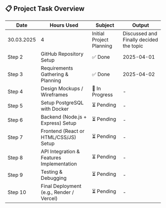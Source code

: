 ## 📋 Project Task Overview

| Date           | Hours Used                        | Subject    | Output     |
|--------------------|---------------------------------------------|------------|------------------|
| 30.03.2025             | 4                          | Initial Project Planning     | Discussed and Finally decided the topic       |
| Step 2             | GitHub Repository Setup                     | ✅ Done     | 2025-04-01       |
| Step 3             | Requirements Gathering & Planning           | ✅ Done     | 2025-04-02       |
| Step 4             | Design Mockups / Wireframes                 | 🔄 In Progress | -             |
| Step 5             | Setup PostgreSQL with Docker                | ⏳ Pending  | -                |
| Step 6             | Backend (Node.js + Express) Setup           | ⏳ Pending  | -                |
| Step 7             | Frontend (React or HTML/CSS/JS) Setup       | ⏳ Pending  | -                |
| Step 8             | API Integration & Features Implementation   | ⏳ Pending  | -                |
| Step 9             | Testing & Debugging                         | ⏳ Pending  | -                |
| Step 10            | Final Deployment (e.g., Render / Vercel)    | ⏳ Pending  | -                |
